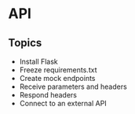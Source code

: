 # API

## Topics

* Install Flask
* Freeze requirements.txt
* Create mock endpoints
* Receive parameters and headers
* Respond headers
* Connect to an external API
